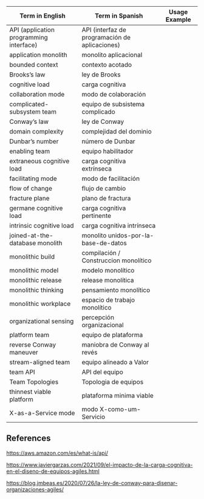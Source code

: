 | Term in English | Term in Spanish | Usage Example |
| --------------- | --------------- | ------------- |
| API (application programming interface) | API (interfaz de programación de aplicaciones) |
| application monolith | monolito aplicacional |
| bounded context | contexto acotado|
| Brooks’s law | ley de Brooks |
| cognitive load | carga cognitiva |
| collaboration mode | modo de colaboración |
| complicated-subsystem team | equipo de subsistema complicado |
| Conway’s law | ley de Conway |
| domain complexity | complejidad del dominio |
| Dunbar’s number | número de Dunbar |
| enabling team | equipo habilitador |
| extraneous cognitive load | carga cognitiva extrínseca |
| facilitating mode | modo de facilitación |
| flow of change | flujo de cambio |
| fracture plane | plano de fractura |
| germane cognitive load | carga cognitiva pertinente |
| intrinsic cognitive load | carga cognitiva intrínseca |
| joined-at-the-database monolith | monolito unidos-por-la-base-de-datos |
| monolithic build | compilación / Construccion monolítico |
| monolithic model | modelo monolítico |
| monolithic release | release monolítica |
| monolithic thinking | pensamiento monolítico |
| monolithic workplace | espacio de trabajo monolítico |
| organizational sensing | percepción organizacional |
| platform team | equipo de plataforma |
| reverse Conway maneuver | maniobra de Conway al revés |
| stream-aligned team | equipo alineado a Valor |
| team API | API del equipo |
| Team Topologies | Topologia de equipos |
| thinnest viable platform | plataforma minima viable |
| X-as-a-Service mode | modo X-como-um-Servicio |

## References
https://aws.amazon.com/es/what-is/api/

https://www.javiergarzas.com/2021/09/el-impacto-de-la-carga-cognitiva-en-el-diseno-de-equipos-agiles.html

https://blog.jmbeas.es/2020/07/26/la-ley-de-conway-para-disenar-organizaciones-agiles/
